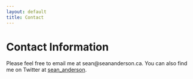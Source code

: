 ```yaml
---
layout: default
title: Contact
---
```


# Contact Information #

<!--<img src="/images/sean_anderson_okanagan.jpg" alt="Sean C. Anderson" width="240" height="330" class="headshot"/>-->


Please feel free to email me at sean<span style="display:none">ignorethis</span>@seananderson.ca. You can also find me on Twitter at [sean_anderson](https://twitter.com/sean_anderson). 


